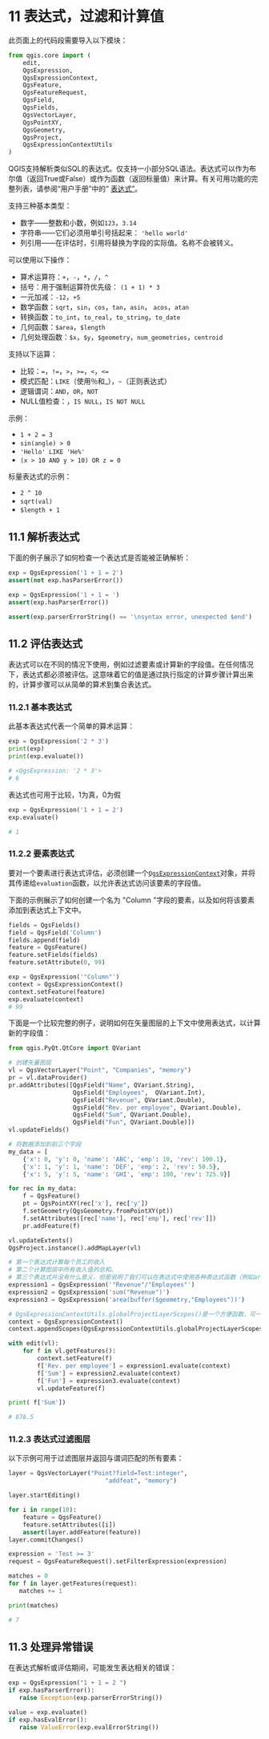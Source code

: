 # 11 表达式，过滤和计算值

此页面上的代码段需要导入以下模块：

```python
from qgis.core import (
    edit,
    QgsExpression,
    QgsExpressionContext,
    QgsFeature,
    QgsFeatureRequest,
    QgsField,
    QgsFields,
    QgsVectorLayer,
    QgsPointXY,
    QgsGeometry,
    QgsProject,
    QgsExpressionContextUtils
)
```

 QGIS支持解析类似SQL的表达式。仅支持一小部分SQL语法。表达式可以作为布尔值（返回True或False）或作为函数（返回标量值）来计算。有关可用功能的完整列表，请参阅“用户手册”中的“ [表达式”](https://docs.qgis.org/latest/en/docs/user_manual/working_with_vector/expression.html#vector-expressions)。

支持三种基本类型：

- 数字——整数和小数，例如`123`，`3.14`
- 字符串——它们必须用单引号括起来： `'hello world'`
- 列引用——在评估时，引用将替换为字段的实际值。名称不会被转义。

可以使用以下操作：

- 算术运算符：`+`，`-`，`*`，`/`，`^`
- 括号：用于强制运算符优先级： `(1 + 1) * 3`
- 一元加减：`-12`，`+5`
- 数学函数：`sqrt`，`sin`，`cos`，`tan`，`asin`， `acos`，`atan`
- 转换函数：`to_int`，`to_real`，`to_string`，`to_date`
- 几何函数：`$area`，`$length`
- 几何处理函数：`$x`，`$y`，`$geometry`，`num_geometries`，`centroid`

支持以下运算：

- 比较：`=`，`!=`，`>`，`>=`，`<`，`<=`
- 模式匹配：`LIKE`（使用％和_），`~`（正则表达式）
- 逻辑谓词：`AND`，`OR`，`NOT`
- NULL值检查：，`IS NULL`，`IS NOT NULL`

示例：

- `1 + 2 = 3`
- `sin(angle) > 0`
- `'Hello' LIKE 'He%'`
- `(x > 10 AND y > 10) OR z = 0`

标量表达式的示例：

- `2 ^ 10`
- `sqrt(val)`
- `$length + 1`

## 11.1 解析表达式

下面的例子展示了如何检查一个表达式是否能被正确解析：

```python
exp = QgsExpression('1 + 1 = 2')
assert(not exp.hasParserError())

exp = QgsExpression('1 + 1 = ')
assert(exp.hasParserError())

assert(exp.parserErrorString() == '\nsyntax error, unexpected $end')
```

## 11.2 评估表达式

表达式可以在不同的情况下使用，例如过滤要素或计算新的字段值。在任何情况下，表达式都必须被评估。这意味着它的值是通过执行指定的计算步骤计算出来的，计算步骤可以从简单的算术到集合表达式。

### 11.2.1 基本表达式

此基本表达式代表一个简单的算术运算：

```python
exp = QgsExpression('2 * 3')
print(exp)
print(exp.evaluate())

# <QgsExpression: '2 * 3'>
# 6
```

表达式也可用于比较，1为真，0为假

```python
exp = QgsExpression('1 + 1 = 2')
exp.evaluate()

# 1
```

### 11.2.2 要素表达式

要对一个要素进行表达式评估，必须创建一个[`QgsExpressionContext`](https://qgis.org/pyqgis/master/core/QgsExpressionContext.html#qgis.core.QgsExpressionContext)对象，并将其传递给`evaluation`函数，以允许表达式访问该要素的字段值。

下面的示例展示了如何创建一个名为 "Column "字段的要素，以及如何将该要素添加到表达式上下文中。

```python
fields = QgsFields()
field = QgsField('Column')
fields.append(field)
feature = QgsFeature()
feature.setFields(fields)
feature.setAttribute(0, 99)

exp = QgsExpression('"Column"')
context = QgsExpressionContext()
context.setFeature(feature)
exp.evaluate(context)
# 99
```

下面是一个比较完整的例子，说明如何在矢量图层的上下文中使用表达式，以计算新的字段值：

```python
from qgis.PyQt.QtCore import QVariant

# 创建矢量图层
vl = QgsVectorLayer("Point", "Companies", "memory")
pr = vl.dataProvider()
pr.addAttributes([QgsField("Name", QVariant.String),
                  QgsField("Employees",  QVariant.Int),
                  QgsField("Revenue", QVariant.Double),
                  QgsField("Rev. per employee", QVariant.Double),
                  QgsField("Sum", QVariant.Double),
                  QgsField("Fun", QVariant.Double)])
vl.updateFields()

# 将数据添加到前三个字段
my_data = [
    {'x': 0, 'y': 0, 'name': 'ABC', 'emp': 10, 'rev': 100.1},
    {'x': 1, 'y': 1, 'name': 'DEF', 'emp': 2, 'rev': 50.5},
    {'x': 5, 'y': 5, 'name': 'GHI', 'emp': 100, 'rev': 725.9}]

for rec in my_data:
    f = QgsFeature()
    pt = QgsPointXY(rec['x'], rec['y'])
    f.setGeometry(QgsGeometry.fromPointXY(pt))
    f.setAttributes([rec['name'], rec['emp'], rec['rev']])
    pr.addFeature(f)

vl.updateExtents()
QgsProject.instance().addMapLayer(vl)

# 第一个表达式计算每个员工的收入
# 第二个计算图层中所有收入值的总和。
# 第三个表达式并没有什么意义，但是说明了我们可以在表达式中使用各种表达式函数（例如area和buffer）：
expression1 = QgsExpression('"Revenue"/"Employees"')
expression2 = QgsExpression('sum("Revenue")')
expression3 = QgsExpression('area(buffer($geometry,"Employees"))')

# QgsExpressionContextUtils.globalProjectLayerScopes()是一个方便函数，可一次添加全局，项目和图层范围。另外，这些范围也可以手动添加。无论如何，重要的是始终从“最通用”到“最具体”的范围，即从全局到项目再到图层
context = QgsExpressionContext()
context.appendScopes(QgsExpressionContextUtils.globalProjectLayerScopes(vl))

with edit(vl):
    for f in vl.getFeatures():
        context.setFeature(f)
        f['Rev. per employee'] = expression1.evaluate(context)
        f['Sum'] = expression2.evaluate(context)
        f['Fun'] = expression3.evaluate(context)
        vl.updateFeature(f)

print( f['Sum'])

# 876.5
```

### 11.2.3 表达式过滤图层

以下示例可用于过滤图层并返回与谓词匹配的所有要素：

```python
layer = QgsVectorLayer("Point?field=Test:integer",
                           "addfeat", "memory")

layer.startEditing()

for i in range(10):
    feature = QgsFeature()
    feature.setAttributes([i])
    assert(layer.addFeature(feature))
layer.commitChanges()

expression = 'Test >= 3'
request = QgsFeatureRequest().setFilterExpression(expression)

matches = 0
for f in layer.getFeatures(request):
   matches += 1

print(matches)

# 7
```

## 11.3 处理异常错误

在表达式解析或评估期间，可能发生表达相关的错误：

```python
exp = QgsExpression("1 + 1 = 2 ")
if exp.hasParserError():
   raise Exception(exp.parserErrorString())

value = exp.evaluate()
if exp.hasEvalError():
   raise ValueError(exp.evalErrorString())
```
